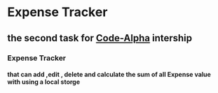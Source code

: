 # Expense Tracker
<h2>the second task for <u>Code-Alpha</u> intership</h2>
<h3>Expense Tracker</h3>
<h4> that can add  ,edit , delete and calculate the sum of all Expense value <br>  with using a local storge  </h4>

